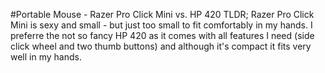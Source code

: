 #Portable Mouse - Razer Pro Click Mini vs. HP 420
TLDR; Razer Pro Click Mini is sexy and small - but just too small to fit comfortably in my hands. I preferre the not so fancy HP 420 as it comes with all features I need (side click wheel and two thumb buttons) and although it's compact it fits very well in my hands.

